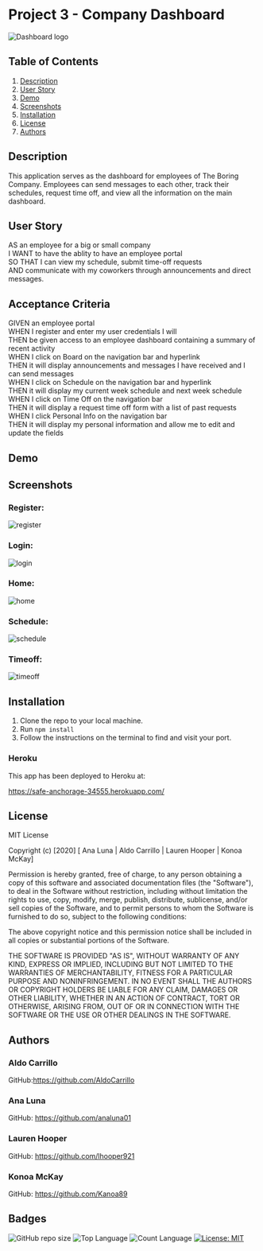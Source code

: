 # Project 3 - Company Dashboard
![Dashboard logo](https://github.com/analuna01/Project3/blob/main/client/src/components/Home/images/bluebanner.jpg)
## Table of Contents
1. [Description](#description)  
2. [User Story](#user-story)
3. [Demo](#demo)
4. [Screenshots](#screenshots)  
5. [Installation](#installation) 
6. [License](#license)  
7. [Authors](#authors) 


## Description
This application serves as the dashboard for employees of The Boring Company. Employees can send messages to each other, track their schedules, request time off, and view all the information on the main dashboard.

## User Story

AS an employee for a big or small company  
I WANT to have the ablity to have an employee portal  
SO THAT I can view my schedule, submit time-off requests  
AND communicate with my coworkers through announcements and direct messages.

## Acceptance Criteria

GIVEN an employee portal  
WHEN I register and enter my user credentials I will  
THEN be given access to an employee dashboard containing a summary of recent activity  
WHEN I click on Board on the navigation bar and hyperlink  
THEN it will display announcements and messages I have received and I can send messages  
WHEN I click on Schedule on the navigation bar and hyperlink  
THEN it will display my current week schedule and next week schedule  
WHEN I click on Time Off on the navigation bar  
THEN it will display a request time off form with a list of past requests  
WHEN I click Personal Info on the navigation bar  
THEN it will display my personal information and allow me to edit and update the fields

## Demo

## Screenshots

### Register:
![register](./media/register.PNG)

### Login:
![login](./media/login.PNG)  

### Home:
![home](./media/home.PNG)   

### Schedule:
![schedule](./media/schedule.PNG)
 
### Timeoff:  
![timeoff](./media/timeoff.PNG)

## Installation
1. Clone the repo to your local machine.
2. Run `npm install`
3. Follow the instructions on the terminal to find and visit your port.

### Heroku
This app has been deployed to Heroku at:

https://safe-anchorage-34555.herokuapp.com/
## License
MIT License

Copyright (c) [2020] [ Ana Luna | Aldo Carrillo | Lauren Hooper | Konoa McKay]

Permission is hereby granted, free of charge, to any person obtaining a copy
of this software and associated documentation files (the "Software"), to deal
in the Software without restriction, including without limitation the rights
to use, copy, modify, merge, publish, distribute, sublicense, and/or sell
copies of the Software, and to permit persons to whom the Software is
furnished to do so, subject to the following conditions:

The above copyright notice and this permission notice shall be included in all
copies or substantial portions of the Software.

THE SOFTWARE IS PROVIDED "AS IS", WITHOUT WARRANTY OF ANY KIND, EXPRESS OR
IMPLIED, INCLUDING BUT NOT LIMITED TO THE WARRANTIES OF MERCHANTABILITY,
FITNESS FOR A PARTICULAR PURPOSE AND NONINFRINGEMENT. IN NO EVENT SHALL THE
AUTHORS OR COPYRIGHT HOLDERS BE LIABLE FOR ANY CLAIM, DAMAGES OR OTHER
LIABILITY, WHETHER IN AN ACTION OF CONTRACT, TORT OR OTHERWISE, ARISING FROM,
OUT OF OR IN CONNECTION WITH THE SOFTWARE OR THE USE OR OTHER DEALINGS IN THE
SOFTWARE.

## Authors

### Aldo Carrillo

GitHub:https://github.com/AldoCarrillo


### Ana Luna

GitHub: https://github.com/analuna01

### Lauren Hooper

GitHub: https://github.com/lhooper921  


### Konoa McKay

GitHub: https://github.com/Kanoa89




## Badges
![GitHub repo size](https://img.shields.io/github/repo-size/analuna01/project3)
![Top Language](https://img.shields.io/github/languages/top/analuna01/project3)
![Count Language](https://img.shields.io/github/languages/count/analuna01/project3)
[![License: MIT](https://img.shields.io/badge/License-MIT-yellow.svg)](https://opensource.org/licenses/MIT)



